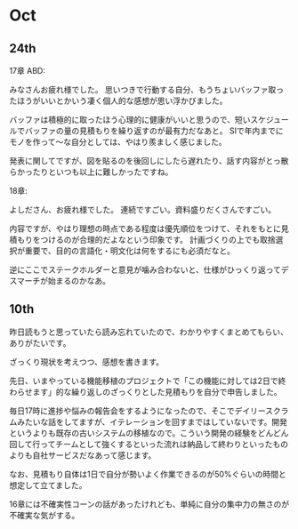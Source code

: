 # Oct

## 24th

17章 ABD:

みなさんお疲れ様でした。
思いつきで行動する自分、もうちょいバッファ取ったほうがいいとかいう凄く個人的な感想が思い浮かびました。

バッファは積極的に取ったほう心理的に健康がいいと思うので、短いスケジュールでバッファの量の見積もりを繰り返すのが最有力だなあと。
SIで年内までにモノを作って〜な自分としては、やはり羨ましく感じました。

発表に関してですが、図を貼るのを後回しにしたら遅れたり、話す内容がとっ散らかったりといつも以上に難しかったですね。

18章:

よしださん、お疲れ様でした。
連続ですごい。資料盛りだくさんですごい。

内容ですが、やはり理想の時点である程度は優先順位をつけて、それをもとに見積もりをつけるのが合理的だよなという印象です。
計画づくりの上でも取捨選択が重要で、目的の言語化・明文化は何をするにも必須だなと。

逆にここでステークホルダーと意見が噛み合わないと、仕様がひっくり返ってデスマーチが始まるのかなあ。

## 10th

昨日読もうと思っていたら読み忘れていたので、わかりやすくまとめてもらい、ありがたいです。

ざっくり現状を考えつつ、感想を書きます。

先日、いまやっている機能移植のプロジェクトで「この機能に対しては2日で終わらせます」的な繰り返しのざっくりとした見積もりを自分で申告しました。

毎日17時に進捗や悩みの報告会をするようになったので、そこでデイリースクラムみたいな話をしてますが、イテレーションを回すまではしていないです。開発というよりも既存の古いシステムの移植なので。こういう開発の経験をどんどん回して行ってチームとして強くするといった流れは納品して終わりといったものよりも自社サービスだなあって感じます。

なお、見積もり自体は1日で自分が勢いよく作業できるのが50%ぐらいの時間と想定して立てました。

16章には不確実性コーンの話があったけれども、単純に自分の集中力の無さのが不確実な気がする。
